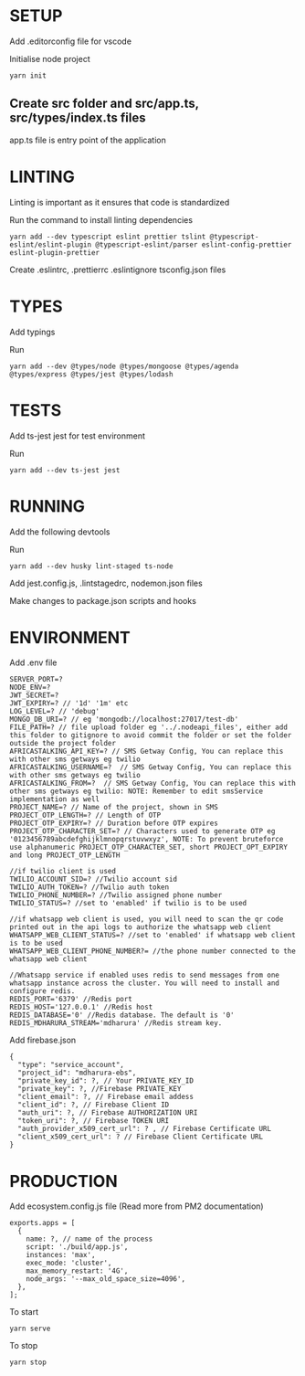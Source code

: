 # SETUP

Add .editorconfig file for vscode

Initialise node project

```
yarn init
```

## Create src folder and src/app.ts, src/types/index.ts files

app.ts file is entry point of the application

# LINTING

Linting is important as it ensures that code is standardized

Run the command to install linting dependencies

```
yarn add --dev typescript eslint prettier tslint @typescript-eslint/eslint-plugin @typescript-eslint/parser eslint-config-prettier eslint-plugin-prettier
```

Create .eslintrc, .prettierrc .eslintignore tsconfig.json files

# TYPES

Add typings

Run

```
yarn add --dev @types/node @types/mongoose @types/agenda @types/express @types/jest @types/lodash
```

# TESTS

Add ts-jest jest for test environment

Run

```
yarn add --dev ts-jest jest
```

# RUNNING

Add the following devtools

Run

```
yarn add --dev husky lint-staged ts-node
```

Add jest.config.js, .lintstagedrc, nodemon.json files

Make changes to package.json scripts and hooks

# ENVIRONMENT

Add .env file

```
SERVER_PORT=?
NODE_ENV=?
JWT_SECRET=?
JWT_EXPIRY=? // '1d' '1m' etc
LOG_LEVEL=? // 'debug'
MONGO_DB_URI=? // eg 'mongodb://localhost:27017/test-db'
FILE_PATH=? // file upload folder eg '../.nodeapi_files', either add this folder to gitignore to avoid commit the folder or set the folder outside the project folder
AFRICASTALKING_API_KEY=? // SMS Getway Config, You can replace this with other sms getways eg twilio
AFRICASTALKING_USERNAME=?  // SMS Getway Config, You can replace this with other sms getways eg twilio
AFRICASTALKING_FROM=?  // SMS Getway Config, You can replace this with other sms getways eg twilio: NOTE: Remember to edit smsService implementation as well
PROJECT_NAME=? // Name of the project, shown in SMS
PROJECT_OTP_LENGTH=? // Length of OTP
PROJECT_OTP_EXPIRY=? // Duration before OTP expires
PROJECT_OTP_CHARACTER_SET=? // Characters used to generate OTP eg '0123456789abcdefghijklmnopqrstuvwxyz', NOTE: To prevent bruteforce use alphanumeric PROJECT_OTP_CHARACTER_SET, short PROJECT_OPT_EXPIRY and long PROJECT_OTP_LENGTH

//if twilio client is used
TWILIO_ACCOUNT_SID=? //Twilio account sid
TWILIO_AUTH_TOKEN=? //Twilio auth token
TWILIO_PHONE_NUMBER=? //Twilio assigned phone number
TWILIO_STATUS=? //set to 'enabled' if twilio is to be used

//if whatsapp web client is used, you will need to scan the qr code printed out in the api logs to authorize the whatsapp web client
WHATSAPP_WEB_CLIENT_STATUS=? //set to 'enabled' if whatsapp web client is to be used
WHATSAPP_WEB_CLIENT_PHONE_NUMBER?= //the phone number connected to the whatsapp web client

//Whatsapp service if enabled uses redis to send messages from one whatsapp instance across the cluster. You will need to install and configure redis.
REDIS_PORT='6379' //Redis port
REDIS_HOST='127.0.0.1' //Redis host
REDIS_DATABASE='0' //Redis database. The default is '0'
REDIS_MDHARURA_STREAM='mdharura' //Redis stream key. 

```

Add firebase.json

```
{
  "type": "service_account",
  "project_id": "mdharura-ebs",
  "private_key_id": ?, // Your PRIVATE_KEY_ID
  "private_key": ?, //Firebase PRIVATE_KEY
  "client_email": ?, // Firebase email addess
  "client_id": ?, // Firebase Client ID
  "auth_uri": ?, // Firebase AUTHORIZATION URI
  "token_uri": ?, // Firebase TOKEN URI
  "auth_provider_x509_cert_url": ? , // Firebase Certificate URL
  "client_x509_cert_url": ? // Firebase Client Certificate URL
}

```

# PRODUCTION

Add ecosystem.config.js file (Read more from PM2 documentation)

```
exports.apps = [
  {
    name: ?, // name of the process
    script: './build/app.js',
    instances: 'max',
    exec_mode: 'cluster',
    max_memory_restart: '4G',
    node_args: '--max_old_space_size=4096',
  },
];
```

To start

```
yarn serve
```

To stop

```
yarn stop
```
